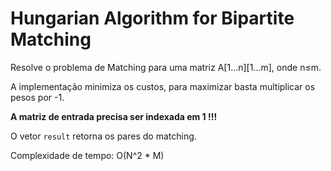 # Hungarian Algorithm for Bipartite Matching

Resolve o problema de Matching para uma matriz A[1…n][1…m], onde n≤m.

A implementação minimiza os custos, para maximizar basta multiplicar os pesos por -1.

**A matriz de entrada precisa ser indexada em 1 !!!**

O vetor `result` retorna os pares do matching.

Complexidade de tempo: O(N^2 * M)
